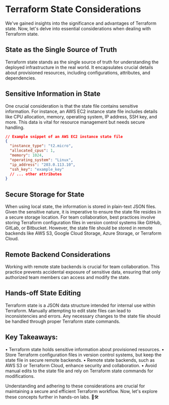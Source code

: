 # Terraform State Considerations

We've gained insights into the significance and advantages of Terraform state. Now, let's delve into essential considerations when dealing with Terraform state.

## State as the Single Source of Truth

Terraform state stands as the single source of truth for understanding the deployed infrastructure in the real world. It encapsulates crucial details about provisioned resources, including configurations, attributes, and dependencies.

## Sensitive Information in State

One crucial consideration is that the state file contains sensitive information. For instance, an AWS EC2 instance state file includes details like CPU allocation, memory, operating system, IP address, SSH key, and more. This data is vital for resource management but needs secure handling.

```json
// Example snippet of an AWS EC2 instance state file
{
  "instance_type": "t2.micro",
  "allocated_cpus": 1,
  "memory": 1024,
  "operating_system": "Linux",
  "ip_address": "203.0.113.10",
  "ssh_key": "example_key"
  // ... other attributes
}
```

## Secure Storage for State

When using local state, the information is stored in plain-text JSON files. Given the sensitive nature, it is imperative to ensure the state file resides in a secure storage location. For team collaboration, best practices involve storing Terraform configuration files in version control systems like GitHub, GitLab, or Bitbucket. However, the state file should be stored in remote backends like AWS S3, Google Cloud Storage, Azure Storage, or Terraform Cloud.

## Remote Backend Considerations

Working with remote state backends is crucial for team collaboration. This practice prevents accidental exposure of sensitive data, ensuring that only authorized team members can access and modify the state.

## Hands-off State Editing

Terraform state is a JSON data structure intended for internal use within Terraform. Manually attempting to edit state files can lead to inconsistencies and errors. Any necessary changes to the state file should be handled through proper Terraform state commands.

## Key Takeaways:

• Terraform state holds sensitive information about provisioned resources.
• Store Terraform configuration files in version control systems, but keep the state file in secure remote backends.
• Remote state backends, such as AWS S3 or Terraform Cloud, enhance security and collaboration.
• Avoid manual edits to the state file and rely on Terraform state commands for modifications.

Understanding and adhering to these considerations are crucial for maintaining a secure and efficient Terraform workflow. Now, let's explore these concepts further in hands-on labs. 🚀🛠️






